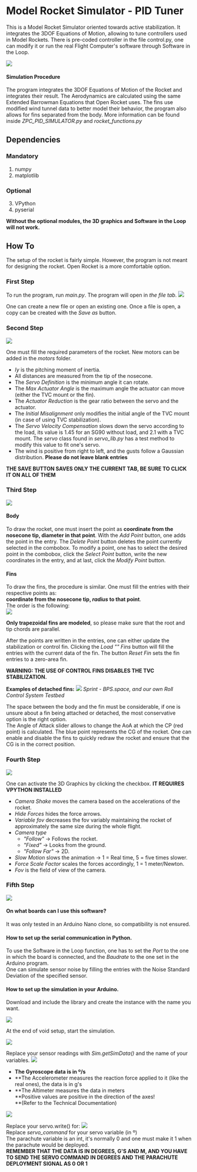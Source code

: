 # Model Rocket Simulator - PID Tuner
This is a Model Rocket Simulator oriented towards active stabilization. It integrates the 3DOF Equations of Motion, allowing to tune controllers used in Model Rockets. There is pre-coded controller in the file control.py, one can modify it or run the real Flight Computer's software through Software in the Loop.

![](/Images/Readme/GIF-TVC-only.gif)

#### Simulation Procedure
The program integrates the 3DOF Equations of Motion of the Rocket and integrates their result. The Aerodynamics are calculated using the same Extended Barrowman Equations that Open Rocket uses. The fins use modified wind tunnel data to better model their behavior, the program also allows for fins separated from the body. More information can be found inside *ZPC_PID_SIMULATOR.py* and *rocket_functions.py*

## Dependencies
### Mandatory
1. numpy 
2. matplotlib
### Optional
3. VPython
4. pyserial


**Without the optional modules, the 3D graphics and Software in the Loop will not work.**

## How To
The setup of the rocket is fairly simple. However, the program is not meant for designing the rocket. Open Rocket is a more comfortable option.
### First Step
To run the program, run *main.py*.
The program will open in *the file tab*.
![](/Images/Readme/Screenshot_1.png)

One can create a new file or open an existing one. Once a file is open, a copy can be created with the *Save as* button.

### Second Step
![](/Images/Readme/Screenshot_2.png)

One must fill the required parameters of the rocket. New motors can be added in the *motors* folder. 
- *Iy* is the pitching moment of inertia.
- All distances are measured from the tip of the nosecone.
- The *Servo Definition* is the minimum angle it can rotate.
- The *Max Actuator Angle* is the maximum angle the actuator can move (either the TVC mount or the fin).
- The *Actuator Reduction* is the gear ratio between the servo and the actuator.
- The *Initial Misalignment* only modifies the initial angle of the TVC mount (in case of using TVC stabilization).
- The *Servo Velocity Compensation* slows down the servo according  to the load, its value is 1.45 for an SG90 without load, and 2.1 with a TVC mount. The *servo* class found in *servo_lib.py* has a test method to modify this value to fit one's servo.
- The wind is positive from right to left, and the gusts follow a Gaussian distribution.
**Please do not leave blank entries**

**THE SAVE BUTTON SAVES ONLY THE CURRENT TAB, BE SURE TO CLICK IT ON ALL OF THEM**

### Third Step
![](/Images/Readme/Screenshot_3.png)

#### Body
To draw the rocket, one must insert the point as **coordinate from the nosecone tip, diameter in that point**.
With the *Add Point* button, one adds the point in the entry. The *Delete Point* button deletes the point currently selected in the combobox. To modify a point, one has to select the desired point in the combobox, click the *Select Point* button, write the new coordinates in the entry, and at last, click the *Modify Point* button.  

#### Fins
To draw the fins, the procedure is similar. One must fill the entries with their respective points as:  
**coordinate from the nosecone tip, *radius* to that point**.   
The order is the following:  
![](/Images/Readme/Screenshot_8.png)

**Only trapezoidal fins are modeled**, so please make sure that the root and tip chords are parallel.

After the points are written in the entries, one can either update the stabilization or control fin. Clicking the *Load "" Fins* button will fill the entries with the current data of the fin. The button *Reset Fin* sets the fin entries to a zero-area fin.

**WARNING: THE USE OF CONTROL FINS DISABLES THE TVC STABILIZATION.**  

**Examples of detached fins:**
![](/Images/Readme/Screenshot_9.png)
*Sprint - BPS.space, and our own Roll Control System Testbed*  
  
The space between the body and the fin must be considerable, if one is unsure about a fin being attached or detached, the most conservative option is the right option.  
The Angle of Attack slider allows to change the AoA at which the CP (red point) is calculated. The blue point represents the CG of the rocket. One can enable and disable the fins to quickly redraw the rocket and ensure that the CG is in the correct position.
  
### Fourth Step
![](/Images/Readme/Screenshot_4.png)  
  
One can activate the 3D Graphics by clicking the checkbox. **IT REQUIRES VPYTHON INSTALLED**  

- *Camera Shake* moves the camera based on the accelerations of the rocket.
- *Hide Forces* hides the force arrows.
- *Variable fov* decreases the fov variably maintaining the rocket of approximately the same size during the whole flight.
- *Camera type*
  - *"Follow"* -> Follows the rocket.
  - *"Fixed"* -> Looks from the ground.
  - *"Follow Far"* -> 2D.
- *Slow Motion* slows the animation -> 1 = Real time, 5 = five times slower.
- *Force Scale Factor* scales the forces accordingly, 1 = 1 meter/Newton.
- *Fov* is the field of view of the camera.
  
### Fifth Step
![](/Images/Readme/Screenshot_5.png)
  
#### On what boards can I use this software?
It was only tested in an Arduino Nano clone, so compatibility is not ensured.  

#### How to set up the serial communication in Python.
To use the Software in the Loop function, one has to set the *Port* to the one in which the board is connected, and the *Baudrate* to the one set in the Arduino program.  
One can simulate sensor noise by filling the entries with the Noise Standard Deviation of the specified sensor.
  
#### How to set up the simulation in your Arduino.
Download and include the library and create the instance with the name you want.  

![](/Images/Readme/Screenshot_10.png)  
  
At the end of void setup, start the simulation.  

![](/Images/Readme/Screenshot_11.png)


Replace your sensor readings with *Sim.getSimData()* and the name of your variables. 
![](/Images/Readme/Screenshot_13.png)


- **The Gyroscope data is in º/s**  
- **The Accelerometer measures the reaction force applied to it (like the real ones), the data is in g's 
- **The Altimeter measures the data in meters   
**Positive values are positive in the direction of the axes!  
**(Refer to the Technical Documentation)

![](/Images/Readme/Screenshot_14.png)  

Replace your servo.write() for:
![](/Images/Readme/Screenshot_12.png)  
Replace *servo_command* for your servo variable (in º)  
The parachute variable is an int, it's normally 0 and one must make it 1 when the parachute would be deployed.  
**REMEMBER THAT THE DATA IS IN DEGREES, G'S AND M, AND YOU HAVE TO SEND THE SERVO COMMAND IN DEGREES AND THE PARACHUTE DEPLOYMENT SIGNAL AS 0 OR 1**



